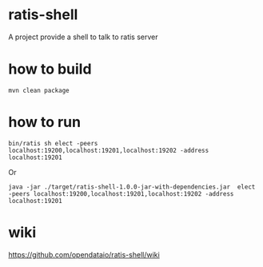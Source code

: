 # ratis-shell
A project provide a shell to talk to ratis server

# how to build
```Console
mvn clean package
```

# how to run

```Console
bin/ratis sh elect -peers localhost:19200,localhost:19201,localhost:19202 -address localhost:19201
```

Or

```Console
java -jar ./target/ratis-shell-1.0.0-jar-with-dependencies.jar  elect -peers localhost:19200,localhost:19201,localhost:19202 -address localhost:19201 
```

# wiki

https://github.com/opendataio/ratis-shell/wiki